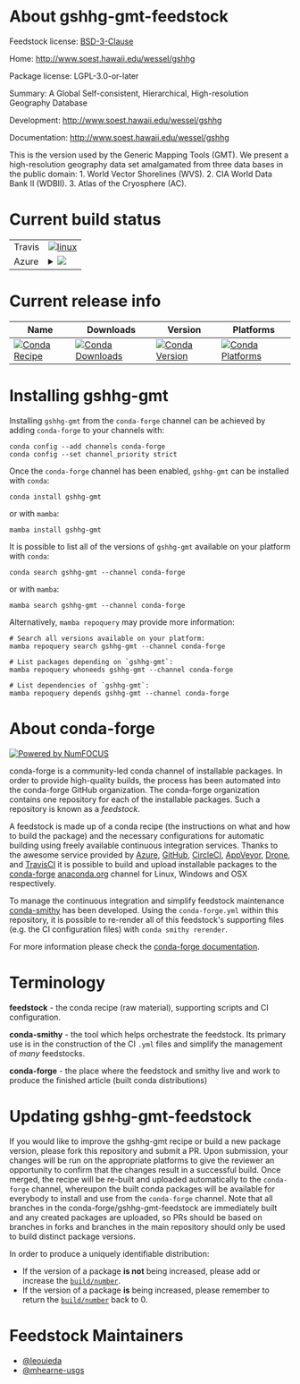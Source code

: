 About gshhg-gmt-feedstock
=========================

Feedstock license: [BSD-3-Clause](https://github.com/conda-forge/gshhg-gmt-feedstock/blob/main/LICENSE.txt)

Home: http://www.soest.hawaii.edu/wessel/gshhg

Package license: LGPL-3.0-or-later

Summary: A Global Self-consistent, Hierarchical, High-resolution Geography Database

Development: http://www.soest.hawaii.edu/wessel/gshhg

Documentation: http://www.soest.hawaii.edu/wessel/gshhg

This is the version used by the Generic Mapping Tools (GMT). We present
a high-resolution geography data set amalgamated from three data bases in
the public domain: 1. World Vector Shorelines (WVS). 2. CIA World Data
Bank II (WDBII). 3. Atlas of the Cryosphere (AC).


Current build status
====================


<table><tr>
    <td>Travis</td>
    <td>
      <a href="https://app.travis-ci.com/conda-forge/gshhg-gmt-feedstock">
        <img alt="linux" src="https://img.shields.io/travis/com/conda-forge/gshhg-gmt-feedstock/main.svg?label=Linux">
      </a>
    </td>
  </tr>
    
  <tr>
    <td>Azure</td>
    <td>
      <details>
        <summary>
          <a href="https://dev.azure.com/conda-forge/feedstock-builds/_build/latest?definitionId=2977&branchName=main">
            <img src="https://dev.azure.com/conda-forge/feedstock-builds/_apis/build/status/gshhg-gmt-feedstock?branchName=main">
          </a>
        </summary>
        <table>
          <thead><tr><th>Variant</th><th>Status</th></tr></thead>
          <tbody><tr>
              <td>linux_64</td>
              <td>
                <a href="https://dev.azure.com/conda-forge/feedstock-builds/_build/latest?definitionId=2977&branchName=main">
                  <img src="https://dev.azure.com/conda-forge/feedstock-builds/_apis/build/status/gshhg-gmt-feedstock?branchName=main&jobName=linux&configuration=linux%20linux_64_" alt="variant">
                </a>
              </td>
            </tr><tr>
              <td>linux_aarch64</td>
              <td>
                <a href="https://dev.azure.com/conda-forge/feedstock-builds/_build/latest?definitionId=2977&branchName=main">
                  <img src="https://dev.azure.com/conda-forge/feedstock-builds/_apis/build/status/gshhg-gmt-feedstock?branchName=main&jobName=linux&configuration=linux%20linux_aarch64_" alt="variant">
                </a>
              </td>
            </tr><tr>
              <td>linux_ppc64le</td>
              <td>
                <a href="https://dev.azure.com/conda-forge/feedstock-builds/_build/latest?definitionId=2977&branchName=main">
                  <img src="https://dev.azure.com/conda-forge/feedstock-builds/_apis/build/status/gshhg-gmt-feedstock?branchName=main&jobName=linux&configuration=linux%20linux_ppc64le_" alt="variant">
                </a>
              </td>
            </tr><tr>
              <td>osx_64</td>
              <td>
                <a href="https://dev.azure.com/conda-forge/feedstock-builds/_build/latest?definitionId=2977&branchName=main">
                  <img src="https://dev.azure.com/conda-forge/feedstock-builds/_apis/build/status/gshhg-gmt-feedstock?branchName=main&jobName=osx&configuration=osx%20osx_64_" alt="variant">
                </a>
              </td>
            </tr><tr>
              <td>osx_arm64</td>
              <td>
                <a href="https://dev.azure.com/conda-forge/feedstock-builds/_build/latest?definitionId=2977&branchName=main">
                  <img src="https://dev.azure.com/conda-forge/feedstock-builds/_apis/build/status/gshhg-gmt-feedstock?branchName=main&jobName=osx&configuration=osx%20osx_arm64_" alt="variant">
                </a>
              </td>
            </tr><tr>
              <td>win_64</td>
              <td>
                <a href="https://dev.azure.com/conda-forge/feedstock-builds/_build/latest?definitionId=2977&branchName=main">
                  <img src="https://dev.azure.com/conda-forge/feedstock-builds/_apis/build/status/gshhg-gmt-feedstock?branchName=main&jobName=win&configuration=win%20win_64_" alt="variant">
                </a>
              </td>
            </tr>
          </tbody>
        </table>
      </details>
    </td>
  </tr>
</table>

Current release info
====================

| Name | Downloads | Version | Platforms |
| --- | --- | --- | --- |
| [![Conda Recipe](https://img.shields.io/badge/recipe-gshhg--gmt-green.svg)](https://anaconda.org/conda-forge/gshhg-gmt) | [![Conda Downloads](https://img.shields.io/conda/dn/conda-forge/gshhg-gmt.svg)](https://anaconda.org/conda-forge/gshhg-gmt) | [![Conda Version](https://img.shields.io/conda/vn/conda-forge/gshhg-gmt.svg)](https://anaconda.org/conda-forge/gshhg-gmt) | [![Conda Platforms](https://img.shields.io/conda/pn/conda-forge/gshhg-gmt.svg)](https://anaconda.org/conda-forge/gshhg-gmt) |

Installing gshhg-gmt
====================

Installing `gshhg-gmt` from the `conda-forge` channel can be achieved by adding `conda-forge` to your channels with:

```
conda config --add channels conda-forge
conda config --set channel_priority strict
```

Once the `conda-forge` channel has been enabled, `gshhg-gmt` can be installed with `conda`:

```
conda install gshhg-gmt
```

or with `mamba`:

```
mamba install gshhg-gmt
```

It is possible to list all of the versions of `gshhg-gmt` available on your platform with `conda`:

```
conda search gshhg-gmt --channel conda-forge
```

or with `mamba`:

```
mamba search gshhg-gmt --channel conda-forge
```

Alternatively, `mamba repoquery` may provide more information:

```
# Search all versions available on your platform:
mamba repoquery search gshhg-gmt --channel conda-forge

# List packages depending on `gshhg-gmt`:
mamba repoquery whoneeds gshhg-gmt --channel conda-forge

# List dependencies of `gshhg-gmt`:
mamba repoquery depends gshhg-gmt --channel conda-forge
```


About conda-forge
=================

[![Powered by
NumFOCUS](https://img.shields.io/badge/powered%20by-NumFOCUS-orange.svg?style=flat&colorA=E1523D&colorB=007D8A)](https://numfocus.org)

conda-forge is a community-led conda channel of installable packages.
In order to provide high-quality builds, the process has been automated into the
conda-forge GitHub organization. The conda-forge organization contains one repository
for each of the installable packages. Such a repository is known as a *feedstock*.

A feedstock is made up of a conda recipe (the instructions on what and how to build
the package) and the necessary configurations for automatic building using freely
available continuous integration services. Thanks to the awesome service provided by
[Azure](https://azure.microsoft.com/en-us/services/devops/), [GitHub](https://github.com/),
[CircleCI](https://circleci.com/), [AppVeyor](https://www.appveyor.com/),
[Drone](https://cloud.drone.io/welcome), and [TravisCI](https://travis-ci.com/)
it is possible to build and upload installable packages to the
[conda-forge](https://anaconda.org/conda-forge) [anaconda.org](https://anaconda.org/)
channel for Linux, Windows and OSX respectively.

To manage the continuous integration and simplify feedstock maintenance
[conda-smithy](https://github.com/conda-forge/conda-smithy) has been developed.
Using the ``conda-forge.yml`` within this repository, it is possible to re-render all of
this feedstock's supporting files (e.g. the CI configuration files) with ``conda smithy rerender``.

For more information please check the [conda-forge documentation](https://conda-forge.org/docs/).

Terminology
===========

**feedstock** - the conda recipe (raw material), supporting scripts and CI configuration.

**conda-smithy** - the tool which helps orchestrate the feedstock.
                   Its primary use is in the construction of the CI ``.yml`` files
                   and simplify the management of *many* feedstocks.

**conda-forge** - the place where the feedstock and smithy live and work to
                  produce the finished article (built conda distributions)


Updating gshhg-gmt-feedstock
============================

If you would like to improve the gshhg-gmt recipe or build a new
package version, please fork this repository and submit a PR. Upon submission,
your changes will be run on the appropriate platforms to give the reviewer an
opportunity to confirm that the changes result in a successful build. Once
merged, the recipe will be re-built and uploaded automatically to the
`conda-forge` channel, whereupon the built conda packages will be available for
everybody to install and use from the `conda-forge` channel.
Note that all branches in the conda-forge/gshhg-gmt-feedstock are
immediately built and any created packages are uploaded, so PRs should be based
on branches in forks and branches in the main repository should only be used to
build distinct package versions.

In order to produce a uniquely identifiable distribution:
 * If the version of a package **is not** being increased, please add or increase
   the [``build/number``](https://docs.conda.io/projects/conda-build/en/latest/resources/define-metadata.html#build-number-and-string).
 * If the version of a package **is** being increased, please remember to return
   the [``build/number``](https://docs.conda.io/projects/conda-build/en/latest/resources/define-metadata.html#build-number-and-string)
   back to 0.

Feedstock Maintainers
=====================

* [@leouieda](https://github.com/leouieda/)
* [@mhearne-usgs](https://github.com/mhearne-usgs/)

